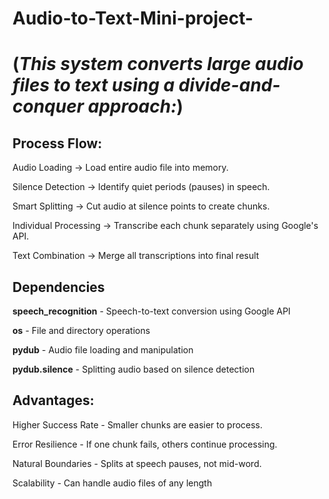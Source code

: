 # Audio-to-Text-Mini-project-
# **(*This system converts large audio files to text using a divide-and-conquer approach:*)**


## Process Flow:

Audio Loading → Load entire audio file into memory.


Silence Detection → Identify quiet periods (pauses) in speech.


Smart Splitting → Cut audio at silence points to create chunks.


Individual Processing → Transcribe each chunk separately using Google's API.


Text Combination → Merge all transcriptions into final result


## Dependencies


**speech_recognition** - Speech-to-text conversion using Google API


**os** - File and directory operations


**pydub** - Audio file loading and manipulation


**pydub.silence** - Splitting audio based on silence detection


## Advantages:

Higher Success Rate - Smaller chunks are easier to process.


Error Resilience - If one chunk fails, others continue processing.


Natural Boundaries - Splits at speech pauses, not mid-word.


Scalability - Can handle audio files of any length



